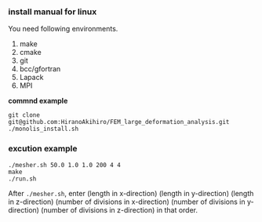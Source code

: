 ### install manual for linux
You need following environments.
1. make
2. cmake
3. git
4. bcc/gfortran
5. Lapack
6. MPI

**commnd example**
```
git clone git@github.com:HiranoAkihiro/FEM_large_deformation_analysis.git
./monolis_install.sh
```
### excution example
```
./mesher.sh 50.0 1.0 1.0 200 4 4
make
./run.sh
```
After `./mesher.sh`, enter (length in x-direction) (length in y-direction) (length in z-direction) (number of divisions in x-direction) (number of divisions in y-direction) (number of divisions in z-direction) in that order.
